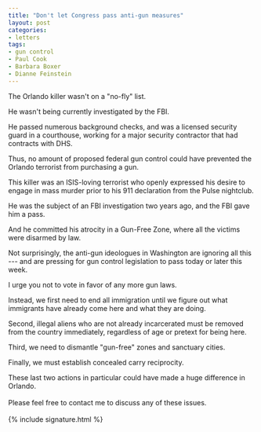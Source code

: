 ```yaml
---
title: "Don't let Congress pass anti-gun measures"
layout: post
categories:
- letters
tags:
- gun control
- Paul Cook
- Barbara Boxer
- Dianne Feinstein
---
```


The Orlando killer wasn't on a "no-fly" list.

He wasn't being currently investigated by the FBI.

He passed numerous background checks, and was a licensed security guard in a courthouse, working for a major security contractor that had contracts with DHS.

Thus, no amount of proposed federal gun control could have prevented the Orlando terrorist from purchasing a gun.

This killer was an ISIS-loving terrorist who openly expressed his desire to engage in mass murder prior to his 911 declaration from the Pulse nightclub.

He was the subject of an FBI investigation two years ago, and the FBI gave him a pass.

And he committed his atrocity in a Gun-Free Zone, where all the victims were disarmed by law.

Not surprisingly, the anti-gun ideologues in Washington are ignoring all this --- and are pressing for gun control legislation to pass today or later this week.

I urge you not to vote in favor of any more gun laws.

Instead, we first need to end all immigration until we figure out what immigrants have already come here and what they are doing.

Second, illegal aliens who are not already incarcerated must be removed from the country immediately, regardless of age or pretext for being here.

Third, we need to dismantle "gun-free" zones and sanctuary cities.

Finally, we must establish concealed carry reciprocity.

These last two actions in particular could have made a huge difference in Orlando.

<span style="line-height: 1.7;">Please feel free to contact me to discuss any of these issues.</span>

{% include signature.html %}
